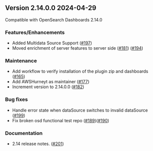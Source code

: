 ## Version 2.14.0.0 2024-04-29
Compatible with OpenSearch Dashboards 2.14.0

### Features/Enhancements
* Added Multidata Source Support ([#197](https://github.com/opensearch-project/dashboards-notifications/pull/197))
* Moved enrichment of server features to server side ([#181](https://github.com/opensearch-project/dashboards-notifications/pull/181)) ([#194](https://github.com/opensearch-project/dashboards-notifications/pull/194))

### Maintenance
* Add workflow to verify installation of the plugin zip and dashboards ([#165](https://github.com/opensearch-project/dashboards-notifications/pull/165))
* Add AWSHurneyt as maintainer ([#177](https://github.com/opensearch-project/dashboards-notifications/pull/177))
* Increment version to 2.14.0.0 ([#182](https://github.com/opensearch-project/dashboards-notifications/pull/182))


### Bug fixes
* Handle error state when dataSource switches to invalid dataSource ([#199](https://github.com/opensearch-project/dashboards-notifications/pull/199))
* Fix broken osd functional test repo ([#189](https://github.com/opensearch-project/dashboards-notifications/pull/189))([#190](https://github.com/opensearch-project/dashboards-notifications/pull/190))

### Documentation
* 2.14 release notes. ([#201](https://github.com/opensearch-project/dashboards-notifications/pull/201))